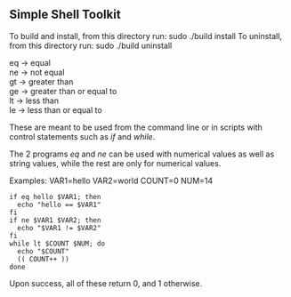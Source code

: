 Simple Shell Toolkit
---------

To build and install, from this directory run:
    sudo ./build install
To uninstall, from this directory run:
    sudo ./build uninstall

eq -> equal <br />
ne -> not equal <br />
gt -> greater than <br />
ge -> greater than or equal to <br />
lt -> less than <br />
le -> less than or equal to <br />

These are meant to be used from the command line or in scripts with control statements such as *if* and *while*.

The 2 programs *eq* and *ne* can be used with numerical values as well as string values, while the rest are only for numerical values.

Examples:
    VAR1=hello
    VAR2=world
    COUNT=0
    NUM=14

    if eq hello $VAR1; then
      echo "hello == $VAR1"
    fi
    if ne $VAR1 $VAR2; then
      echo "$VAR1 != $VAR2"
    fi
    while lt $COUNT $NUM; do
      echo "$COUNT"
      (( COUNT++ ))
    done

Upon success, all of these return 0, and 1 otherwise.
